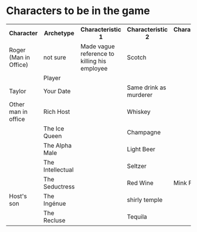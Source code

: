 # Characters to be in the game

<html>
<body>

<table style="width:100%">
  <tr>
    <th>Character</th>
    <th>Archetype</th>
    <th>Characteristic 1</th>
    <th>Characteristic 2</th>
    <th>Characteristic 3</th>
    <th>Characteristic 4</th>
    <th>Murderer Posibility?</th>
  </tr>
  <tr>
    <td> Roger (Man in Office)</td>
    <td>not sure</td>
    <td>Made vague reference to killing his employee</td>
    <td>Scotch</td>
    <td></td>
    <td></td>
    <td></td>
  </tr>
  <tr>
    <td></td>
    <td> Player </td>
    <td></td>
    <td></td>
    <td></td>
    <td></td>
  </tr>
  <tr>
    <td> Taylor </td>
    <td> Your Date </td>
    <td></td>
    <td>Same drink as murderer</td>
    <td></td>
    <td></td>
    <td>Path A</td>
  </tr>
  <tr>
    <td>Other man in office</td>
    <td> Rich Host</td>
    <td></td>
    <td>Whiskey</td>
    <td></td>
    <td></td>
    <td>Path B</td>
  </tr>
  <tr>
    <td></td>
    <td> The Ice Queen </td>
    <td></td>
    <td>Champagne</td>
    <td></td>
    <td></td>
    <td>Path C</td>
  </tr>
  <tr>
    <td></td>
    <td> The Alpha Male </td>
    <td></td>
    <td>Light Beer</td>
    <td></td>
    <td></td>
    <td></td>
  </tr>
  <tr>
    <td></td>
    <td> The Intellectual </td>
    <td></td>
    <td>Seltzer</td>
    <td></td>
    <td></td>
    <td></td>
  </tr>
  <tr>
    <td></td>
    <td> The Seductress </td>
    <td></td>
    <td>Red Wine</td>
    <td>Mink Fur Coat</td>
    <td></td>
    <td>Path D</td>
  </tr>
  <tr>
    <td>Host's son</td>
    <td> The Ingénue </td>
    <td></td>
    <td>shirly temple</td>
    <td></td>
    <td></td>
    <td>Path E</td>
  </tr>
  <tr>
    <td></td>
    <td> The Recluse </td>
    <td></td>
    <td>Tequila</td>
    <td></td>
    <td></td>
    <td></td>
  </tr>
</table>

</body>
</html>
